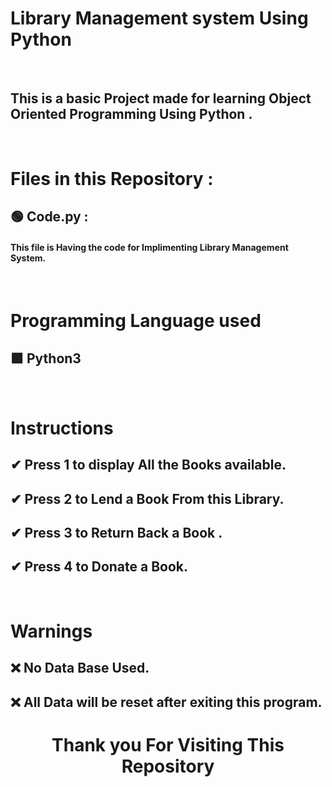 # Library Management system Using Python

<br>

##  This is a basic Project made for learning Object Oriented Programming Using Python .  


<br>

# Files in this Repository :

## 🟢 Code.py :  

####   This file is Having the code for Implimenting Library Management System. 



<br>

# Programming Language used

## 🟩 Python3


<br>

# Instructions 

## ✔ Press 1 to display All the Books available.
## ✔ Press 2 to Lend a Book From this Library.
## ✔ Press 3 to Return Back a Book .
## ✔ Press 4 to Donate a Book.

<br>

# Warnings 

## ❌ No Data Base Used. 
## ❌ All Data will be reset after exiting this program.

<div align = "center">
   
# Thank you For Visiting This Repository 
<div>
